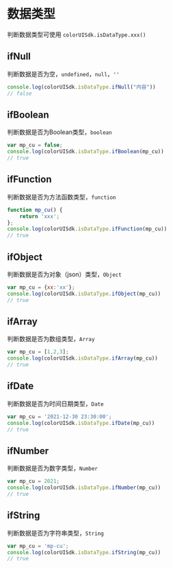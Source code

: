 <div class="mp-cu-doc-theme-content">

# 数据类型

判断数据类型可使用 `colorUISdk.isDataType.xxx()`

## ifNull

判断数据是否为空，`undefined`，`null`，`''`

```javascript
console.log(colorUISdk.isDataType.ifNull("内容"))
// false
```


## ifBoolean

判断数据是否为Boolean类型，`boolean`

```javascript
var mp_cu = false;
console.log(colorUISdk.isDataType.ifBoolean(mp_cu))
// true
```

## ifFunction

判断数据是否为方法函数类型，`function`

```javascript
function mp_cu() {
    return 'xxx';
};
console.log(colorUISdk.isDataType.ifFunction(mp_cu))
// true
```


## ifObject

判断数据是否为对象（json）类型，`Object`

```javascript
var mp_cu = {xx:'xx'};
console.log(colorUISdk.isDataType.ifObject(mp_cu))
// true
```

## ifArray

判断数据是否为数组类型，`Array`

```javascript
var mp_cu = [1,2,3];
console.log(colorUISdk.isDataType.ifArray(mp_cu))
// true
```


## ifDate

判断数据是否为时间日期类型，`Date`

```javascript
var mp_cu = '2021-12-30 23:30:00';
console.log(colorUISdk.isDataType.ifDate(mp_cu))
// true
```


## ifNumber

判断数据是否为数字类型，`Number`

```javascript
var mp_cu = 2021;
console.log(colorUISdk.isDataType.ifNumber(mp_cu))
// true
```

## ifString

判断数据是否为字符串类型，`String`

```javascript
var mp_cu = 'mp-cu';
console.log(colorUISdk.isDataType.ifString(mp_cu))
// true
```

</div>